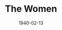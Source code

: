 ---
title: The Women
date: 1940-02-13
closing_date: 1940-02-16
layout: productions
featured_image:
image_caption:
image_credit:
playbill:
Theatre: Theatre Jacksonville
Venue: Little Theatre
cast:
- A Debutante: Elise Clarke
- A Dowager: Ola Don Etter
- A Fitter: Marie Williams
- A Girl in Distress: Aileen Clark
- A Mud-Mask: Eleanor Macclinchey
- Cigarettes: Betty Hulett
- Corset Model: Susie McRae
- Countess de Lage: Mildred Smith
- Crystal Allen: Mildred Gay
- Edith: Eleonor Edwards
- Euphie: Elsie Austin
- Exercise Instructress: Aletha Masters
- First Cutie: Nadine Ward
- First Hairdresser: Jean Runyon
- First Model: Janice Martin
- First Salesgirl: Harriet Foster
- First Woman: Lois Virginia Hopwood
- Head Saleswoman: Mary Bell
- Helene: Irene Constant
- Jane: Irma Stockwell
- Little Mary: Barbara Mason
- Lucy: Faith Hendren
- Maggie, the cook: Elizabeth Howland Foster
- Mary: Dorothy Lupfer
- Miriam Aarons: Flonnie Anders
- Miss Trimmerback: Mary Meischner
- Miss Watts: Vivian Marshall
- Mrs. Morehead: Elizabeth Hulett
- Mrs. Wagstaff: Nina Bratton
- Nancy Blake: Nellilew Quay
- Negligee Model: Dorothy Colmery
- Olga: Patty Frederick
- Pedicurist: Caroline Simpson
- Peggy: Muriel Berry
- Princess Tamara: Virginia Myerson
- Sadie: Matilda Shane
- Second Cutie: Janis Frazier
- Second Saleswoman: Kathryn Smith
- Second Woman: Goldie Alexander
- SecondSalesgirl: Julia Penn
- Sylvia: Jewett Ashley
crew:
- Assistant to Director: Irma Stockwell
- Crew Assistant:
  - Eleonor Edwards
  - Elma Jean Hendren
  - Flonnie Anders
  - Fred Bucky, Jr.
  - Jesse Hoagland
  - John Temple Gilmer
  - Mary Courtney
  - Molly Delgado
  - Pol Delgado
  - Robert Krell
- Director: Edward J. Crowley
- Electrician: Roy Hill
- Make-up:
  - Emma Sue Zink
  - Aletha Masters
  - Jean Runyon
  - Marie Kilbride
  - Matilda Shane
- Props:
  - Eleonor Edwards
  - Flonnie Anders
  - Mary Bell
  - Patty Frederick
  - Stanley Morell
- Second Hairdresser: Alice Robertson
- Technical Director: Margaret Pumpelly
orchestra:
external_links:
---